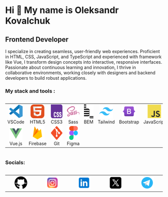 Hi 👋 My name is Oleksandr Kovalchuk
=====================================

Frontend Developer
------------------

I specialize in creating seamless, user-friendly web experiences. Proficient in HTML, CSS, JavaScript, and TypeScript and experienced with framework like Vue, I transform design concepts into interactive, responsive interfaces. Passionate about continuous learning and innovation, I thrive in collaborative environments, working closely with designers and backend developers to build robust applications.

### My stack and tools :

<div style="display: flex; justify-content: center; align-items: flex-start;">
    <table>
        <tr>
            <td align="center" width="88">
                <img src="./images/vscode.svg" alt="Visual Studio Code" width="44" height="44" />
                <br>VSCode
            </td>
            <td align="center" width="88">
                <img src="./images/html5.svg" alt="HTML5" width="44" height="44" />
                <br>HTML5
            </td>
            <td align="center" width="88">
                <img src="./images/css3.svg" alt="CSS3" width="44" height="44" />
                <br>CSS3
            </td>
            <td align="center" width="88">
                <img src="./images/sass.svg" alt="Sass" width="44" height="44" />
                <br>Sass
            </td>
            <td align="center" width="88">
                <img src="./images/bem.svg" alt="Bem" width="44" height="44" />
                <br>BEM
            </td>
            <td align="center" width="88">
                <img src="./images/tailwind.svg" alt="Tailwind" width="44" height="44" />
                <br>Tailwind
            </td>
            <td align="center" width="88">
                <img src="./images/bootstrap.svg" alt="Bootstrap" width="44" height="44" />
                <br>Bootstrap
            </td>
            <td align="center" width="88">
                <img src="./images/javascript.svg" alt="JavaScript" width="44" height="44" />
                <br>JavaScript
            </td>
            <td align="center" width="88">
                <img src="./images/typescript.svg" alt="TypeScript" width="44" height="44" />
                <br>TypeScript
            </td>
        </tr>
        <tr>
            <td align="center" width="88">
                <img src="./images/vue.svg" alt="Vue.js" width="44" height="44" />
                <br>Vue.js
            </td>
            <td align="center" width="88">
                <img src="./images/firebase.svg" alt="Firebase" width="44" height="44" />
                <br>Firebase
            </td>
            <td align="center" width="88">
                <img src="./images/git.svg" alt="Git" width="44" height="44" />
                <br>Git
            </td>
            <td align="center" width="88">
                <img src="./images/figma.svg" alt="Figma" width="44" height="44" />
                <br>Figma
            </td>
        </tr>
    </table>
</div>

### Socials:

<div style="display: flex; justify-content: center; align-items: flex-start;">
    <table>
        <tr>
            <td align="center" width="88">
                <a href="https://www.github.com/Alexandre-Kovalchuk" target="_blank">
                    <img src="./images/github.svg" alt="GitHub" width="44" height="44" />
                </a>
            </td>
            <td align="center" width="88">
                <a href="https://www.instagram.com/kovalchuk5316" target="_blank">
                    <img src="./images/instagram.svg" alt="Instagram" width="44" height="44">
                </a>
            </td>
            <td align="center" width="88">
                <a href="https://www.linkedin.com/in/alex-kovalchuk-087337207/" target="_blank">
                    <img src="./images/linkedin.svg" alt="LinkedIn" width="44" height="44">
                </a>
            </td>
            <td align="center" width="88">
                <a href="https://www.x.com/kovalchuk5316" target="_blank">
                    <img src="./images/x.svg" alt="X" width="44" height="44">
                </a>
            </td>
            <td align="center" width="88">
                <a href="https://t.me/kovalchuk5316" target="_blank">
                    <img src="./images/telegram.svg" alt="Telegram" width="44" height="44">
                </a>
            </td>
        </tr>
    </table>
</div>

